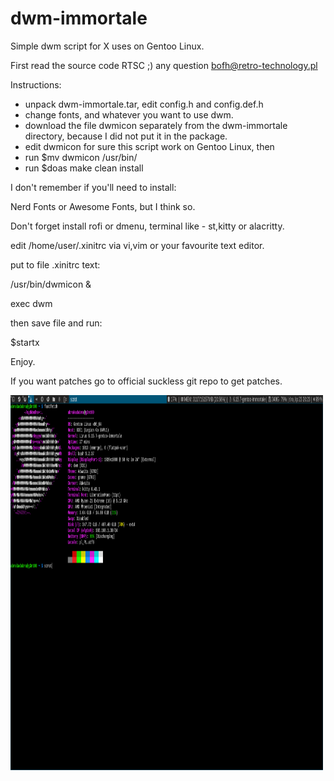 # dwm-immortale
Simple dwm script for X uses on Gentoo Linux.

First read the source code RTSC ;) any question bofh@retro-technology.pl

Instructions:
- unpack dwm-immortale.tar, edit config.h and config.def.h
- change fonts, and whatever you want to use dwm.
- download the file dwmicon separately from the dwm-immortale directory, because I did not put it in the package.
- edit dwmicon for sure this script work on Gentoo Linux, then
- run $mv dwmicon /usr/bin/
- run $doas make clean install

I don't remember if you'll need to install:

Nerd Fonts or Awesome Fonts, but I think so.

Don't forget install rofi or dmenu, terminal like - st,kitty or alacritty.

edit /home/user/.xinitrc via vi,vim or your favourite text editor.

put to file .xinitrc text: 

/usr/bin/dwmicon &

exec dwm 

then save file and run:

$startx

Enjoy.

If you want patches go to official suckless git repo to get patches.

 <img src="1.png" alt="scrot of dwm" width="500" height="600"> 
